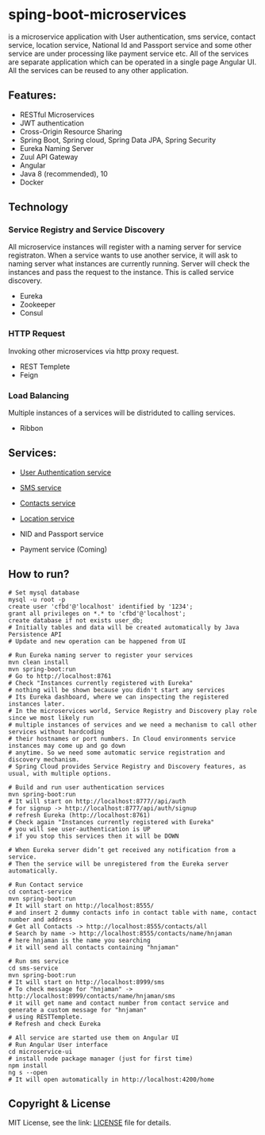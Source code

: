 # sping-boot-microservices
is a microservice application with User authentication, sms service, contact service, location service,
National Id and Passport service and some other service are under processing like payment service etc.
All of the services are separate application which can be operated in a single page
Angular UI. All the services can be reused to any other application.

## Features:
- RESTful Microservices
- JWT authentication
- Cross-Origin Resource Sharing
- Spring Boot, Spring cloud, Spring Data JPA, Spring Security
- Eureka Naming Server
- Zuul API Gateway
- Angular
- Java 8 (recommended), 10
- Docker

## Technology
### Service Registry and Service Discovery
All microservice instances will register with a naming server for service registraton. When a service wants 
to use another service, it will ask to naming server what instances are currently running. Server will check
the instances and pass the request to the instance. This is called service discovery.
- Eureka
- Zookeeper
- Consul

### HTTP Request 
Invoking other microservices via http proxy request.
- REST Templete
- Feign

### Load Balancing
Multiple instances of a services will be distriduted to calling services.
- Ribbon

###

## Services:
 
 - [User Authentication service](https://github.com/hnjaman/sping-boot-microservices/tree/master/user-authentication)
  
 - [SMS service](https://github.com/hnjaman/sping-boot-microservices/tree/master/sms-service)
 
 - [Contacts service](https://github.com/hnjaman/spring-boot-microservices/tree/master/contact-service)
  
 - [Location service](https://github.com/hnjaman/sping-boot-microservices/tree/master/location-service)
 
 - NID and Passport service
 
 - Payment service (Coming)
  
##  How to run?

```
# Set mysql database 
mysql -u root -p
create user 'cfbd'@'localhost' identified by '1234';
grant all privileges on *.* to 'cfbd'@'localhost';
create database if not exists user_db;
# Initially tables and data will be created automatically by Java Persistence API
# Update and new operation can be happened from UI
```

```
# Run Eureka naming server to register your services  
mvn clean install
mvn spring-boot:run
# Go to http://localhost:8761
# Check "Instances currently registered with Eureka"
# nothing will be shown because you didn't start any services
# Its Eureka dashboard, where we can inspecting the registered instances later. 
# In the microservices world, Service Registry and Discovery play role since we most likely run 
# multiple instances of services and we need a mechanism to call other services without hardcoding
# their hostnames or port numbers. In Cloud environments service instances may come up and go down
# anytime. So we need some automatic service registration and discovery mechanism. 
# Spring Cloud provides Service Registry and Discovery features, as usual, with multiple options.
```

```
# Build and run user authentication services  
mvn spring-boot:run
# It will start on http://localhost:8777//api/auth
# for signup -> http://localhost:8777/api/auth/signup
# refresh Eureka (http://localhost:8761)
# Check again "Instances currently registered with Eureka"
# you will see user-authentication is UP
# if you stop this services then it will be DOWN

# When Eureka server didn’t get received any notification from a service. 
# Then the service will be unregistered from the Eureka server automatically.
```

```
# Run Contact service
cd contact-service
mvn spring-boot:run
# It will start on http://localhost:8555/
# and insert 2 dummy contacts info in contact table with name, contact number and address
# Get all Contacts -> http://localhost:8555/contacts/all
# Search by name -> http://localhost:8555/contacts/name/hnjaman
# here hnjaman is the name you searching 
# it will send all contacts containing "hnjaman"
```

```
# Run sms service
cd sms-service
mvn spring-boot:run
# It will start on http://localhost:8999/sms
# To check message for "hnjaman" -> http://localhost:8999/contacts/name/hnjaman/sms
# it will get name and contact number from contact service and generate a custom message for "hnjaman"
# using RESTTemplete.
# Refresh and check Eureka
```

```
# All service are started use them on Angular UI
# Run Angular User interface
cd microservice-ui
# install node package manager (just for first time)
npm install
ng s --open
# It will open automatically in http://localhost:4200/home
```

## Copyright & License

MIT License, see the link: [LICENSE](https://github.com/hnjaman/sping-boot-microservices/blob/master/LICENSE) file for details.
